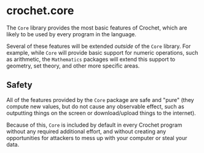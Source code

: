 # crochet.core

The `Core` library provides the most basic features of Crochet,
which are likely to be used by every program in the language.

Several of these features will be extended _outside_ of the `Core`
library. For example, while `Core` will provide basic support
for numeric operations, such as arithmetic, the `Mathematics`
packages will extend this support to geometry, set theory, and
other more specific areas.

## Safety

All of the features provided by the `Core` package are safe
and "pure" (they compute new values, but do not cause any
observable effect, such as outputting things on the screen or
download/upload things to the internet).

Because of this, `Core` is included by default in every Crochet
program without any required additional effort, and without
creating any opportunities for attackers to mess up with
your computer or steal your data.
